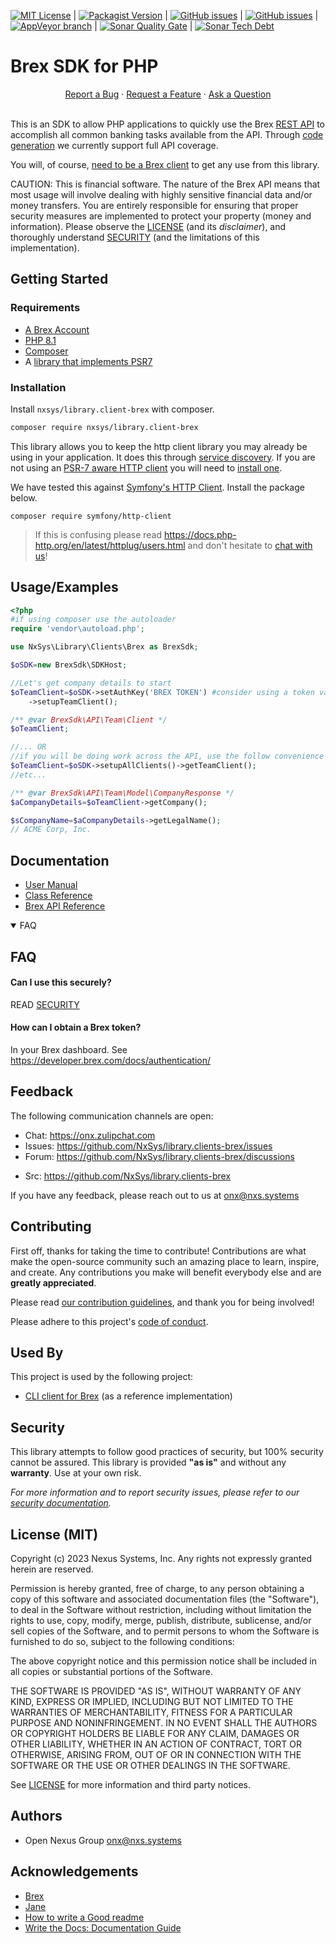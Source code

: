 [![MIT License](https://img.shields.io/badge/License-MIT-green.svg?style=flat-square)](https://choosealicense.com/licenses/mit/)
| [![Packagist Version](https://img.shields.io/packagist/v/nxsys/library.clients-brex?style=flat-square&include_prereleases)](https://packagist.org/packages/nxsys/library.clients-brex)
| [![GitHub issues](https://img.shields.io/github/issues/nxsys/library.clients-brex?style=flat-square)](https://github.com/NxSys/library.clients-brex/labels/bug)
| [![GitHub issues](https://img.shields.io/github/issues-closed-raw/nxsys/library.clients-brex?style=flat-square)](https://github.com/NxSys/library.clients-brex/issues?q=is%3Aclosed+label%3Abug+)
| [![AppVeyor branch](https://img.shields.io/appveyor/build/NxSys/library-clients-brex/trunk?style=flat-square)](https://ci.appveyor.com/project/NxSys/library-clients-brex)
| [![Sonar Quality Gate](https://img.shields.io/sonar/quality_gate/NxSys_library.clients-brex?server=https%3A%2F%2Fsonarcloud.io&style=flat-square)](https://sonarcloud.io/summary/overall?id=NxSys_library.clients-brex)
| [![Sonar Tech Debt](https://img.shields.io/sonar/tech_debt/NxSys_library.clients-brex?server=http%3A%2F%2Fsonarcloud.io&style=flat-square)](https://sonarcloud.io/component_measures?metric=sqale_debt_ratio&id=NxSys_library.clients-brex)

# Brex SDK for PHP

<div align="center">
  <a href="https://github.com/NxSys/library.clients-brex/issues/new?assignees=&labels=bug&template=01_BUG_REPORT.md&title=bug%3A+">Report a Bug</a>
  ·
  <a href="https://github.com/NxSys/library.clients-brex/issues/new?assignees=&labels=enhancement&template=02_FEATURE_REQUEST.md&title=feat%3A+">Request a Feature</a>
  ·
  <a href="https://github.com/NxSys/library.clients-brex/issues/new?assignees=&labels=question&template=04_SUPPORT_QUESTION.md&title=support%3A+">Ask a Question</a>
  <br />
  <br />
</div>

This is an SDK to allow PHP applications to quickly use the Brex [REST API](https://developer.brex.com/) to accomplish all common banking tasks available from the API. Through [code generation](https://jane.readthedocs.io/en/latest) we currently support full API coverage.

You will, of course, [need to be a Brex client](https://www.brex.com/sales) to get any use from this library.

CAUTION: This is financial software. The nature of the Brex API means that most usage will involve dealing with highly sensitive financial data and/or money transfers. You are entirely responsible for ensuring that proper security measures are implemented to protect your property (money and information). Please observe the [LICENSE](LICENSE.txt) (and its *disclaimer*), and thoroughly understand [SECURITY](SECURITY.md) (and the limitations of this implementation).



## Getting Started

### Requirements
* [A Brex Account](https://www.brex.com/sales)
* [PHP 8.1](https://www.php.net/downloads.php)
* [Composer](https://getcomposer.org/doc/00-intro.md)
* A [library that implements PSR7](https://packagist.org/providers/psr/http-factory-implementation)

### Installation
Install `nxsys/library.client-brex` with composer.

```bash
composer require nxsys/library.client-brex
```
This library allows you to keep the http client library you may already
be using in your application. It does this through [service discovery](https://docs.php-http.org/en/latest/discovery.html).
If you are not using an [PSR-7 aware HTTP client](https://docs.php-http.org/en/latest/message/message-factory.html) you will need to [install one](https://packagist.org/providers/psr/http-factory-implementation).

We have tested this against [Symfony's HTTP Client](https://symfony.com/doc/current/http_client.html). Install the package below.

    composer require symfony/http-client

>If this is confusing please read https://docs.php-http.org/en/latest/httplug/users.html and don't hesitate to [chat with us](https://onx.zulipchat.com)!

## Usage/Examples

```php
<?php
#if using composer use the autoloader
require 'vendor\autoload.php';

use NxSys\Library\Clients\Brex as BrexSdk;

$oSDK=new BrexSdk\SDKHost;

//Let's get company details to start
$oTeamClient=$oSDK->setAuthKey('BREX TOKEN') #consider using a token vault
	->setupTeamClient();

/** @var BrexSdk\API\Team\Client */
$oTeamClient;

//... OR
//if you will be doing work across the API, use the follow convenience method
$oTeamClient=$oSDK->setupAllClients()->getTeamClient();
//etc...

/** @var BrexSdk\API\Team\Model\CompanyResponse */
$aCompanyDetails=$oTeamClient->getCompany();

$sCompanyName=$aCompanyDetails->getLegalName();
// ACME Corp, Inc.
```


## Documentation

- [User Manual](http://nxsys-library-clients-brex.readthedocs.io/)
- [Class Reference](https://APIGENHOST?)
- [Brex API Reference](https://developer.brex.com/)


<details open="open">
<summary>FAQ</summary>

## FAQ

#### Can I use this securely?

READ [SECURITY](SECURITY.md)

#### How can I obtain a Brex token?

In your Brex dashboard. See https://developer.brex.com/docs/authentication/

</details>

## Feedback

The following communication channels are open:
- Chat: https://onx.zulipchat.com
- Issues: https://github.com/NxSys/library.clients-brex/issues
- Forum: https://github.com/NxSys/library.clients-brex/discussions
<!-- - Wiki: https://nxsys.assembla.com/spaces/library.client-brex/wiki -->
- Src: https://github.com/NxSys/library.clients-brex

If you have any feedback, please reach out to us at onx@nxs.systems

## Contributing

First off, thanks for taking the time to contribute! Contributions are what make the open-source community such an amazing place to learn, inspire, and create. Any contributions you make will benefit everybody else and are **greatly appreciated**.

Please read [our contribution guidelines](CONTRIBUTING.md), and thank you for being involved!

Please adhere to this project's [code of conduct](CODE_OF_CONDUCT.md).


## Used By

This project is used by the following project:

- [CLI client for Brex](https://github.com/NxSys/applications.brex-cli) (as a reference implementation)

## Security

This library attempts to follow good practices of security, but 100% security cannot be assured.
This library is provided **"as is"** and without any **warranty**. Use at your own risk.

_For more information and to report security issues, please refer to our [security documentation](SECURITY.md)._

## License (MIT)

Copyright (c) 2023 Nexus Systems, Inc. Any rights not expressly granted herein are reserved.

Permission is hereby granted, free of charge, to any person obtaining a copy of this software and
associated documentation files (the "Software"), to deal in the Software without restriction,
including without limitation the rights to use, copy, modify, merge, publish, distribute,
sublicense, and/or sell copies of the Software, and to permit persons to whom the Software is
furnished to do so, subject to the following conditions:

The above copyright notice and this permission notice shall be included in all copies or
substantial portions of the Software.

THE SOFTWARE IS PROVIDED "AS IS", WITHOUT WARRANTY OF ANY KIND, EXPRESS OR IMPLIED, INCLUDING
BUT NOT LIMITED TO THE WARRANTIES OF MERCHANTABILITY, FITNESS FOR A PARTICULAR PURPOSE AND
NONINFRINGEMENT. IN NO EVENT SHALL THE AUTHORS OR COPYRIGHT HOLDERS BE LIABLE FOR ANY CLAIM,
DAMAGES OR OTHER LIABILITY, WHETHER IN AN ACTION OF CONTRACT, TORT OR OTHERWISE, ARISING FROM,
OUT OF OR IN CONNECTION WITH THE SOFTWARE OR THE USE OR OTHER DEALINGS IN THE SOFTWARE.

See [LICENSE](LICENSE.txt) for more information and third party notices.

## Authors

- Open Nexus Group onx@nxs.systems

## Acknowledgements

 - [Brex](https://developer.brex.com/)
 - [Jane](https://jane.readthedocs.io/en/latest)
 - [How to write a Good readme](https://bulldogjob.com/news/449-how-to-write-a-good-readme-for-your-github-project)
 - [Write the Docs: Documentation Guide](https://www.writethedocs.org/guide/)

